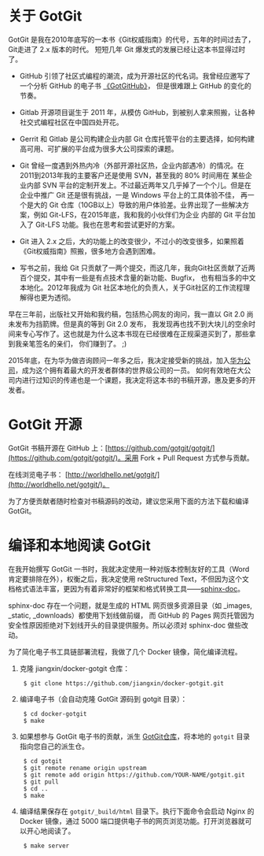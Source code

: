 # 关于 GotGit

GotGit 是我在2010年底写的一本书《Git权威指南》的代号，五年的时间过去了，Git走进了 2.x 版本的时代。
短短几年 Git 爆发式的发展已经让这本书显得过时了。

* GitHub 引领了社区式编程的潮流，成为开源社区的代名词。我曾经应邀写了一个分析 GitHub 的电子书 [《GotGitHub》](http://www.worldhello.net/gotgithub/)，
  但是很难跟上 GitHub 的变化的节奏。

* Gitlab 开源项目诞生于 2011 年，从模仿 GitHub，到被别人拿来照搬，让各种社交式编程社区在中国四处开花。

* Gerrit 和 Gitlab 是公司构建企业内部 Git 仓库托管平台的主要选择，如何构建高可用、可扩展的平台成为很多大公司探索的课题。

* Git 曾经一度遇到外热内冷（外部开源社区热，企业内部遇冷）的情况。在2011到2013年我的主要客户还是使用 SVN，甚至我的 80% 时间用在
  某些企业内部 SVN 平台的定制开发上。不过最近两年又几乎掉了一个个儿。但是在企业中推广 Git 还是很有挑战，一是 Windows 平台上的工具体验不佳，
  再一个是大的 Git 仓库（10GB以上）导致的用户体验差。业界出现了一些解决方案，例如 Git-LFS，在2015年底，我和我的小伙伴们为企业
  内部的 Git 平台加入了 Git-LFS 功能。我也在思考和尝试更好的方案。

* Git 进入 2.x 之后，大的功能上的改变很少，不过小的改变很多，如果照着《Git权威指南》照搬，很多地方会遇到困难。

* 写书之前，我给 Git 只贡献了一两个提交，而这几年，我向Git社区贡献了近两百个提交，其中有一些是有点技术含量的新功能、Bugfix，
  也有相当多的中文本地化。2012年我成为 Git 社区本地化的负责人，关于Git社区的工作流程理解得也更为透彻。

早在三年前，出版社又开始和我约稿，包括热心网友的询问，我一直以 Git 2.0 尚未发布为挡箭牌。但是真的等到 Git 2.0 发布，
我发现再也找不到大块儿的空余时间来专心写作了。这也就是为什么这本书现在已经很难在正规渠道买到了，那些拿到我亲笔签名的亲们，
你们赚到了。 ;)

2015年底，在为华为做咨询顾问一年多之后，我决定接受新的挑战，加入[华为公司](http://www.huawei.com/)，成为这个拥有着最大的开发者群体的世界级公司的一员。
如何有效地在大公司内进行过知识的传递也是一个课题，我决定将这本书的书稿开源，惠及更多的开发者。

# GotGit 开源

GotGit 书稿开源在 GitHub 上：[https://github.com/gotgit/gotgit/](https://github.com/gotgit/gotgit/)。采用 Fork + Pull Request 方式参与贡献。

在线浏览电子书： [http://worldhello.net/gotgit/](http://worldhello.net/gotgit/)。

为了方便贡献者随时检查对书稿源码的改动，建议您采用下面的方法下载和编译 GotGit。

# 编译和本地阅读 GotGit

在我开始撰写 GotGit 一书时，我就决定使用一种对版本控制友好的工具（Word肯定要排除在外），权衡之后，我决定使用
reStructured Text，不但因为这个文档格式语法丰富，更因为有着非常好的框架和格式转换工具——[sphinx-doc](http://sphinx-doc.org/)。

sphinx-doc 存在一个问题，就是生成的 HTML 网页很多资源目录（如 _images, _static, _downloads）都使用下划线做前缀，
而 GitHub 的 Pages 网页托管因为安全性原因拒绝对下划线开头的目录提供服务。所以必须对 sphinx-doc 做些改动。

为了简化电子书工具链部署流程，我做了几个 Docker 镜像，简化编译流程。

1. 克隆 jiangxin/docker-gotgit 仓库：

        $ git clone https://github.com/jiangxin/docker-gotgit.git

2. 编译电子书（会自动克隆 GotGit 源码到 gotgit 目录）：

        $ cd docker-gotgit
        $ make

3. 如果想参与 GotGit 电子书的贡献，派生 [GotGit仓库](https://github.com/gotgit/gotgit/)，将本地的 `gotgit` 目录指向您自己的派生仓。

        $ cd gotgit
        $ git remote rename origin upstream
        $ git remote add origin https://github.com/YOUR-NAME/gotgit.git
        $ git pull
        $ cd ..
        $ make

4. 编译结果保存在 `gotgit/_build/html` 目录下。执行下面命令会启动 Nginx 的 Docker 镜像，通过 5000 端口提供电子书的网页浏览功能。打开浏览器就可以开心地阅读了。

        $ make server

